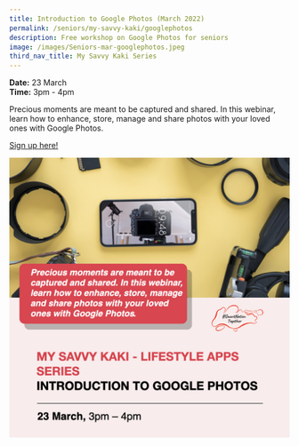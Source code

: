 ```yaml
---
title: Introduction to Google Photos (March 2022)
permalink: /seniors/my-savvy-kaki/googlephotos
description: Free workshop on Google Photos for seniors
image: /images/Seniors-mar-googlephotos.jpeg
third_nav_title: My Savvy Kaki Series
---
```


**Date:** 23 March
<br> **Time:** 3pm - 4pm

Precious moments are meant to be captured and shared. In this webinar, learn how to enhance, store, manage and share photos with your loved ones with Google Photos.

[Sign up here!](https://go.gov.sg/igp-ss-mar23)

![Free workshop on Google Photos for seniors](/images/Seniors-mar-googlephotos.jpeg)